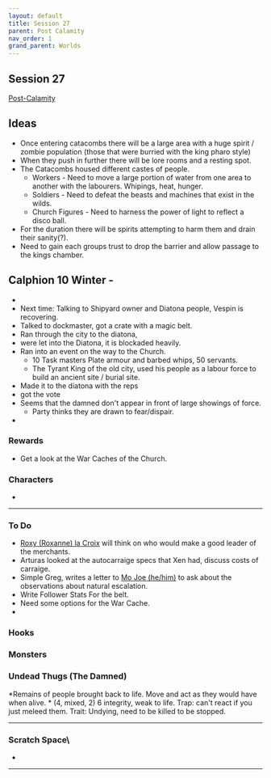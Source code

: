 ```yaml
---
layout: default
title: Session 27
parent: Post Calamity
nav_order: 1
grand_parent: Worlds
---
```

## Session 27
[Post-Calamity](Post-Calamity)

## Ideas
* Once entering catacombs there will be a large area with a huge spirit / zombie population (those that were burried with the king pharo style)
* When they push in further there will be lore rooms and a resting spot.
* The Catacombs housed different castes of people.
	* Workers - Need to move a large portion of water from one area to another with the labourers. Whipings, heat, hunger.
	* Soldiers - Need to defeat the beasts and machines that exist in the wilds.
	* Church Figures - Need to harness the power of light to reflect a disco ball.
* For the duration there will be spirits attempting to harm them and drain their sanity(?).
* Need to gain each groups trust to drop the barrier and allow passage to the kings chamber. 
## Calphion 10 Winter -
* 
* Next time: Talking to Shipyard owner and Diatona people, Vespin is recovering.
* Talked to dockmaster, got a crate with a magic belt.
* Ran through the city to the diatona,
* were let into the Diatona, it is blockaded heavily.
* Ran into an event on the way to the Church.
	* 10 Task masters Plate armour and barbed whips, 50 servants. 
	* The Tyrant King of the old city, used his people as a labour force to build an ancient site / burial site.
* Made it to the diatona with the reps
* got the vote
* Seems that the damned don't appear in front of large showings of force.
	* Party thinks they are drawn to fear/dispair.
* 


### Rewards
* Get a look at the War Caches of the Church.
### Characters
* 
 ---

### To Do

* [Roxy (Roxanne) la Croix](Game/Worlds/Post-Calamity/Verdantholm#Roxy%20(Roxanne)%20la%20Croix) will think on who would make a good leader of the merchants.
* Arturas looked at the autocarraige specs that Xen had, discuss costs of carraige.
* Simple Greg, writes a letter to [Mo Joe (he/him)](Game/Worlds/Post-Calamity/Verdantholm#Mo%20Joe%20(he/him)) to ask about the observations about natural escalation.
* Write Follower Stats For the belt.
* Need some options for the War Cache.
* 


### Hooks

### Monsters
### Undead Thugs (The Damned)
*Remains of people brought back to life. Move and act as they would have when alive. *
(4, mixed, 2) 6 integrity, weak to life.
Trap: can't react if you just meleed them.
Trait: Undying, need to be killed to be stopped.







---

### Scratch Space\
* 







---